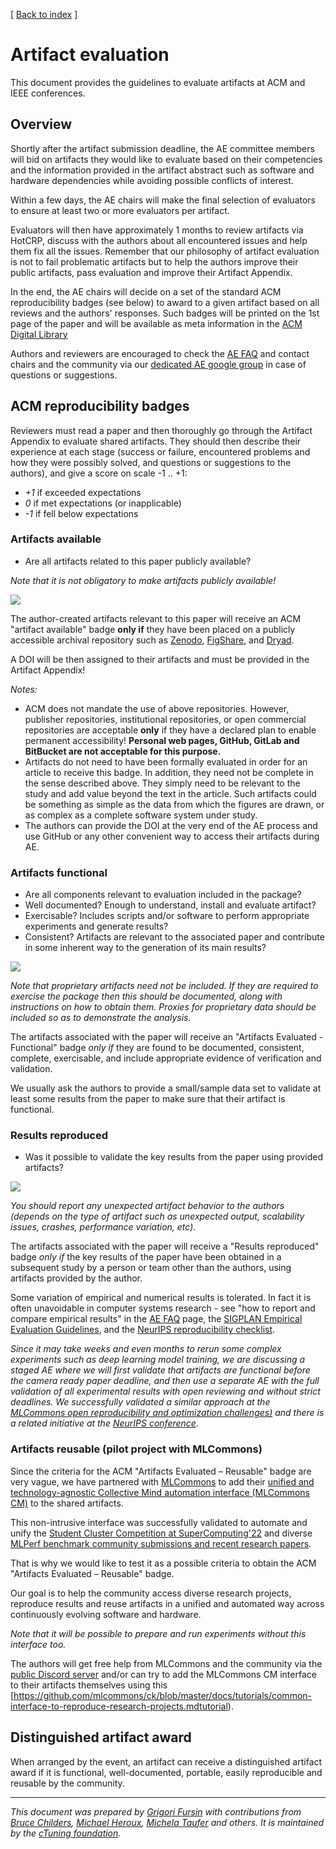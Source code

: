 [ [Back to index](https://cTuning.org/ae) ]

# Artifact evaluation

This document provides the guidelines to evaluate artifacts at ACM and IEEE conferences.

## Overview

Shortly after the artifact submission deadline, the AE committee members 
will bid on artifacts they would like to evaluate based on their competencies 
and the information provided in the artifact abstract such as software and hardware dependencies
while avoiding possible conflicts of interest.

Within a few days, the AE chairs will make the final selection of evaluators
to ensure at least two or more evaluators per artifact.

Evaluators will then have approximately 1 months to review artifacts via HotCRP,
discuss with the authors about all encountered issues and help them fix all the issues.
Remember that our philosophy of artifact evaluation is not to fail problematic artifacts 
but to help the authors improve their public artifacts, pass evaluation
and improve their Artifact Appendix.

In the end, the AE chairs will decide on a set of the standard ACM reproducibility badges (see below)
to award to a given artifact based on all reviews and the authors' responses.
Such badges will be printed on the 1st page of the paper and will be available 
as meta information in the [ACM Digital Library](https://dl.acm.org)

Authors and reviewers are encouraged to check the [AE FAQ](faq.md)
and contact chairs and the community via our 
[dedicated AE google group](https://groups.google.com/forum/#!forum/artifact-evaluation)
in case of questions or suggestions.


## ACM reproducibility badges

Reviewers must read a paper and then thoroughly go through the Artifact Appendix 
to evaluate shared artifacts. They should then describe their experience 
at each stage (success or failure, encountered problems and how they were possibly solved, 
and questions or suggestions to the authors), and give a score on scale -1 .. +1:

- *+1* if exceeded expectations
- *0* if met expectations (or inapplicable)
- *-1* if fell below expectations

### Artifacts available

* Are all artifacts related to this paper publicly available?

*Note that it is not obligatory to make artifacts publicly available!*

![](https://www.acm.org/binaries/content/gallery/acm/publications/replication-badges/artifacts_available_dl.jpg)

The author-created artifacts relevant to this paper will receive an ACM "artifact available" badge 
**only if** they have been placed on a publicly accessible archival repository
such as [Zenodo](https://zenodo.org), [FigShare](https://figshare.com),
and [Dryad](http://datadryad.org).

A DOI will be then assigned to their artifacts and must be provided in the Artifact Appendix!

*Notes:*

* ACM does not mandate the use of above repositories. However, publisher repositories,
  institutional repositories, or open commercial repositories are acceptable
  **only** if they have a declared plan to enable permanent accessibility!
  **Personal web pages, GitHub, GitLab and BitBucket are not acceptable for this purpose.**
* Artifacts do not need to have been formally evaluated in order for an article
  to receive this badge. In addition, they need not be complete in the sense
  described above. They simply need to be relevant to the study and add value
  beyond the text in the article. Such artifacts could be something as simple
  as the data from which the figures are drawn, or as complex as a complete
  software system under study.
* The authors can provide the DOI at the very end of the AE process 
  and use GitHub or any other convenient way to access their artifacts 
  during AE.


### Artifacts functional

* Are all components relevant to evaluation included in the package? 
* Well documented? Enough to understand, install and evaluate artifact?
* Exercisable? Includes scripts and/or software to perform appropriate experiments and generate results?
* Consistent? Artifacts are relevant to the associated paper and contribute in some inherent way to the generation of its main results?

![](https://www.acm.org/binaries/content/gallery/acm/publications/replication-badges/artifacts_evaluated_functional_dl.jpg)

*Note that proprietary artifacts need not be included. If they are required
to exercise the package then this should be documented, along with instructions
on how to obtain them. Proxies for proprietary data should be included so as to
demonstrate the analysis.*

The artifacts associated with the paper will receive an 
"Artifacts Evaluated - Functional" badge *only if* they are found to be documented, consistent,
complete, exercisable, and include appropriate evidence of verification and validation.

We usually ask the authors to provide a small/sample data set to validate at least
some results from the paper to make sure that their artifact is functional.

### Results reproduced

* Was it possible to validate the key results from the paper using provided artifacts? 

![](https://www.acm.org/binaries/content/gallery/acm/publications/replication-badges/results_reproduced_dl.jpg)

*You should report any unexpected artifact behavior to the authors (depends on the type of artifact such as unexpected output, scalability issues, crashes, performance variation, etc).*

The artifacts associated with the paper will receive a "Results reproduced" badge *only if* the key results 
of the paper have been obtained in a subsequent study by a person or team other than the authors, using 
artifacts provided by the author.

Some variation of empirical and numerical results is tolerated.
In fact it is often unavoidable in computer systems research - see
"how to report and compare empirical results" in the
[AE FAQ](faq.md) page,  the [SIGPLAN Empirical Evaluation Guidelines](https://www.sigplan.org/Resources/EmpiricalEvaluation),
and the [NeurIPS reproducibility checklist](https://www.cs.mcgill.ca/~jpineau/ReproducibilityChecklist.pdf).

*Since it may take weeks and even months to rerun some complex experiments 
 such as deep learning model training, we are discussing a staged AE where we will first validate that
 artifacts are functional before the camera ready paper deadline, and then
 use a separate AE with the full validation of all experimental results 
 with open reviewing and without strict deadlines. We successfully validated
 a similar approach at the [MLCommons open reproducibility and optimization challenges)](https://access.cKnowledge.org)
 and there is a related initiative at the [NeurIPS conference](https://openreview.net/group?id=NeurIPS.cc/2019/Reproducibility_Challenge).*

### Artifacts reusable (pilot project with MLCommons)

Since the criteria for the ACM "Artifacts Evaluated – Reusable" badge are very vague, we have partnered with
[MLCommons](https://mlcommons.org) to add their [unified and technology-agnostic Collective Mind automation interface (MLCommons CM)](https://doi.org/10.5281/zenodo.8105339)
to the shared artifacts.

This non-intrusive interface was successfully validated to automate and unify the [Student Cluster Competition at SuperComputing'22](https://github.com/mlcommons/ck/blob/master/docs/tutorials/sc22-scc-mlperf.md)
and diverse [MLPerf benchmark community submissions and recent research papers](https://access.cknowledge.org/playground).

That is why we would like to test it as a possible criteria to obtain the ACM "Artifacts Evaluated – Reusable" badge.

Our goal is to help the community access diverse research projects, reproduce results and reuse artifacts
in a unified and automated way across continuously evolving software and hardware.

*Note that it will be possible to prepare and run experiments without this interface too.*

The authors will get free help from MLCommons and the community via the [public Discord server](https://discord.gg/JjWNWXKxwT)
and/or can try to add the MLCommons CM interface to their artifacts themselves using this [https://github.com/mlcommons/ck/blob/master/docs/tutorials/common-interface-to-reproduce-research-projects.mdtutorial).




## Distinguished artifact award

When arranged by the event, an artifact can receive a distinguished artifact award if it is functional, well-documented, portable, easily reproducible and reusable by the community.

----

*This document was prepared by [Grigori Fursin](https://cKnowledge.org/gfursin)
 with contributions from [Bruce Childers](https://people.cs.pitt.edu/~childers), 
 [Michael Heroux](https://www.sandia.gov/~maherou), 
 [Michela Taufer](https://gcl.cis.udel.edu/personal/taufer) and others.
 It is maintained by the [cTuning foundation](https://cTuning.org/ae).*
